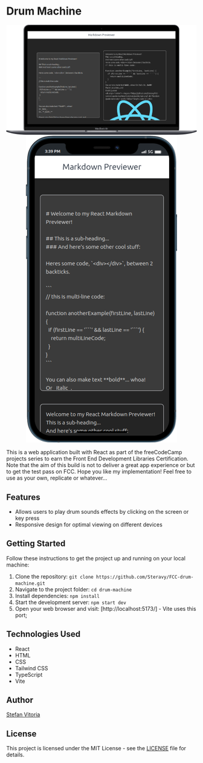 # Drum Machine

<div align="center">
  <img src="https://github.com/Steravy/FCC-markdown-previewer/blob/main/public/dsk.png" alt="Drum Machine" width="800px" height='auto' />
</div>
<div align="center">
  <img src="https://github.com/Steravy/FCC-markdown-previewer/blob/main/public/mobile.png" alt="Drum Machine" width="400px" height='auto' />
</div>

This is a web application built with React as part of the freeCodeCamp projects series to earn the Front End Development Libraries Certification. Note that the aim of this build is not to deliver a great app experience or but to get the test pass on FCC.
Hope you like my implementation! Feel free to use as your own, replicate or whatever...

## Features

- Allows users to play drum sounds effects by clicking on the screen or key press
- Responsive design for optimal viewing on different devices

## Getting Started

Follow these instructions to get the project up and running on your local machine:

1. Clone the repository: `git clone https://github.com/Steravy/FCC-drum-machine.git`
2. Navigate to the project folder: `cd drum-machine`
3. Install dependencies: `npm install`
4. Start the development server: `npm start dev`
5. Open your web browser and visit: [http://localhost:5173/] - Vite uses this port;

## Technologies Used

- React
- HTML
- CSS
- Tailwind CSS
- TypeScript
- Vite

## Author

[Stefan Vitoria](https://github.com/Steravy)

## License

This project is licensed under the MIT License - see the [LICENSE](LICENSE) file for details.